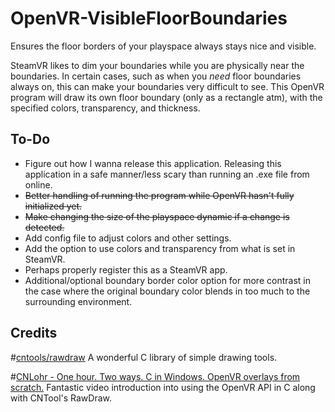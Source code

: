 # OpenVR-VisibleFloorBoundaries
Ensures the floor borders of your playspace always stays nice and visible.

SteamVR likes to dim your boundaries while you are physically near the boundaries. In certain cases, such as when you *need* floor boundaries always on, this can make your boundaries very difficult to see. This OpenVR program will draw its own floor boundary (only as a rectangle atm), with the specified colors, transparency, and thickness.

## To-Do
- Figure out how I wanna release this application. Releasing this application in a safe manner/less scary than running an .exe file from online.
- ~~Better handling of running the program while OpenVR hasn't fully initialized yet.~~
- ~~Make changing the size of the playspace dynamic if a change is detected.~~
- Add config file to adjust colors and other settings.
- Add the option to use colors and transparency from what is set in SteamVR.
- Perhaps properly register this as a SteamVR app.
- Additional/optional boundary border color option for more contrast in the case where the original boundary color blends in too much to the surrounding environment.

## Credits
#[cntools/rawdraw](https://github.com/cntools/rawdraw)
A wonderful C library of simple drawing tools.

#[CNLohr - One hour. Two ways. C in Windows. OpenVR overlays from scratch.](https://www.youtube.com/watch?v=r6kM3tR03g4)
Fantastic video introduction into using the OpenVR API in C along with CNTool's RawDraw.

